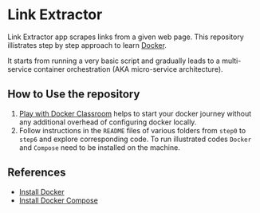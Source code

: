 # Link Extractor

Link Extractor app scrapes links from a given web page. This repository illistrates step by step approach to learn [Docker](https://www.docker.com/).

It starts from running a very basic script and gradually leads to a multi-service container orchestration (AKA micro-service architecture).

## How to Use the repository
1. [Play with Docker Classroom](https://training.play-with-docker.com/microservice-orchestration/) helps to start your docker journey without any additional overhead of configuring docker locally.
2. Follow instructions in the `README` files of various folders from `step0` to `step6` and explore corresponding code.
To run illustrated codes `Docker` and `Compose` need to be installed on the machine.

## References
* [Install Docker](https://docs.docker.com/engine/installation/)
* [Install Docker Compose](https://docs.docker.com/compose/install/)
